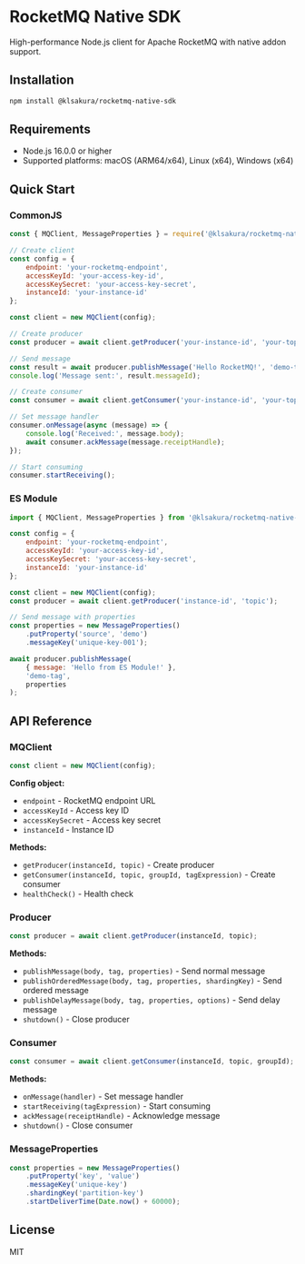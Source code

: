 # RocketMQ Native SDK

High-performance Node.js client for Apache RocketMQ with native addon support.

## Installation

```bash
npm install @klsakura/rocketmq-native-sdk
```

## Requirements

- Node.js 16.0.0 or higher
- Supported platforms: macOS (ARM64/x64), Linux (x64), Windows (x64)

## Quick Start

### CommonJS

```javascript
const { MQClient, MessageProperties } = require('@klsakura/rocketmq-native-sdk');

// Create client
const config = {
    endpoint: 'your-rocketmq-endpoint',
    accessKeyId: 'your-access-key-id',
    accessKeySecret: 'your-access-key-secret',
    instanceId: 'your-instance-id'
};

const client = new MQClient(config);

// Create producer
const producer = await client.getProducer('your-instance-id', 'your-topic');

// Send message
const result = await producer.publishMessage('Hello RocketMQ!', 'demo-tag');
console.log('Message sent:', result.messageId);

// Create consumer
const consumer = await client.getConsumer('your-instance-id', 'your-topic', 'your-group');

// Set message handler
consumer.onMessage(async (message) => {
    console.log('Received:', message.body);
    await consumer.ackMessage(message.receiptHandle);
});

// Start consuming
consumer.startReceiving();
```

### ES Module

```javascript
import { MQClient, MessageProperties } from '@klsakura/rocketmq-native-sdk';

const config = {
    endpoint: 'your-rocketmq-endpoint',
    accessKeyId: 'your-access-key-id', 
    accessKeySecret: 'your-access-key-secret',
    instanceId: 'your-instance-id'
};

const client = new MQClient(config);
const producer = await client.getProducer('instance-id', 'topic');

// Send message with properties
const properties = new MessageProperties()
    .putProperty('source', 'demo')
    .messageKey('unique-key-001');

await producer.publishMessage(
    { message: 'Hello from ES Module!' },
    'demo-tag',
    properties
);
```

## API Reference

### MQClient

```javascript
const client = new MQClient(config);
```

**Config object:**
- `endpoint` - RocketMQ endpoint URL
- `accessKeyId` - Access key ID  
- `accessKeySecret` - Access key secret
- `instanceId` - Instance ID

**Methods:**
- `getProducer(instanceId, topic)` - Create producer
- `getConsumer(instanceId, topic, groupId, tagExpression)` - Create consumer
- `healthCheck()` - Health check

### Producer

```javascript
const producer = await client.getProducer(instanceId, topic);
```

**Methods:**
- `publishMessage(body, tag, properties)` - Send normal message
- `publishOrderedMessage(body, tag, properties, shardingKey)` - Send ordered message  
- `publishDelayMessage(body, tag, properties, options)` - Send delay message
- `shutdown()` - Close producer

### Consumer

```javascript
const consumer = await client.getConsumer(instanceId, topic, groupId);
```

**Methods:**
- `onMessage(handler)` - Set message handler
- `startReceiving(tagExpression)` - Start consuming
- `ackMessage(receiptHandle)` - Acknowledge message
- `shutdown()` - Close consumer

### MessageProperties

```javascript
const properties = new MessageProperties()
    .putProperty('key', 'value')
    .messageKey('unique-key')
    .shardingKey('partition-key')
    .startDeliverTime(Date.now() + 60000);
```

## License

MIT 